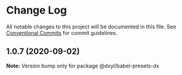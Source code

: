 # Change Log

All notable changes to this project will be documented in this file.
See [Conventional Commits](https://conventionalcommits.org) for commit guidelines.

## 1.0.7 (2020-09-02)

**Note:** Version bump only for package @dxyl/babel-presets-dx
